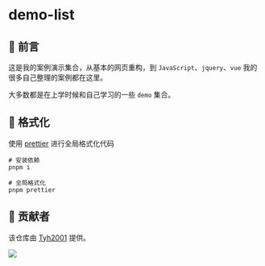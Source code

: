# demo-list

## 🐍 前言

这是我的案例演示集合，从基本的网页重构，到 `JavaScript`、`jquery`、`vue` 我的很多自己整理的案例都在这里。

大多数都是在上学时候和自己学习的一些 `demo` 集合。

## 🍒 格式化

使用 [prettier](https://github.com/prettier/prettier) 进行全局格式化代码

```shell
# 安装依赖
pnpm i

# 全局格式化
pnpm prettier
```

## 🙏 贡献者

该仓库由 [Tyh2001](https://github.com/Tyh2001) 提供。

![](https://tianyuhao.cn/images/auto/weixin.png)
